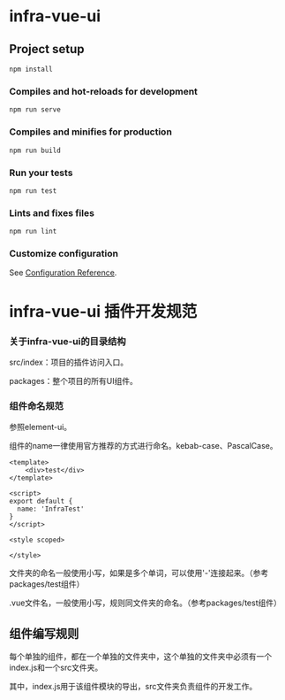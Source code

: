 # infra-vue-ui

## Project setup
```
npm install
```

### Compiles and hot-reloads for development
```
npm run serve
```

### Compiles and minifies for production
```
npm run build
```

### Run your tests
```
npm run test
```

### Lints and fixes files
```
npm run lint
```

### Customize configuration
See [Configuration Reference](https://cli.vuejs.org/config/).

# infra-vue-ui 插件开发规范

### 关于infra-vue-ui的目录结构

src/index：项目的插件访问入口。

packages：整个项目的所有UI组件。

### 组件命名规范

参照element-ui。

组件的name一律使用官方推荐的方式进行命名。kebab-case、PascalCase。

```vue
<template>
    <div>test</div>
</template>

<script>
export default {
  name: 'InfraTest'
}
</script>

<style scoped>

</style>
```

文件夹的命名一般使用小写，如果是多个单词，可以使用'-'连接起来。（参考packages/test组件）

.vue文件名，一般使用小写，规则同文件夹的命名。（参考packages/test组件）

## 组件编写规则

每个单独的组件，都在一个单独的文件夹中，这个单独的文件夹中必须有一个index.js和一个src文件夹。

其中，index.js用于该组件模块的导出，src文件夹负责组件的开发工作。



